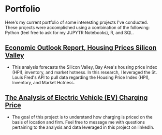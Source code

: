 # Portfolio
Here's my current portfolio of some interesting projects I've conducted. These projects were accomplished using a combination of the following: Python (feel free to ask for my JUPYTR Notebooks), R, and SQL. 

## [Economic Outlook Report, Housing Prices Silicon Valley](https://github.com/ruffinellimarco/Portfolio/blob/main/Economic%20Outlook%20Report%2C%20Housing%20Prices%20Silicon%20Valley.mhtml)
* This analysis forecasts the Silicon Valley, Bay Area's housing price index (HPI), inventory, and market hotness. In this research, I leveraged the St. Louis Fred's API to pull data regarding the Housing Price Index (HPI), Inventory, and Market Hotness. 

## [The Analysis of Electric Vehicle (EV) Charging Price](https://github.com/ruffinellimarco/Portfolio/blob/main/Economic%20Analysis%20of%20EV%20Charging%20Price.mHTML)
* The goal of this project is to understand how charging is priced on the basis of location and firm. Feel free to message me with questions pertaining to the analysis and data leveraged in this project on linkedIn.

